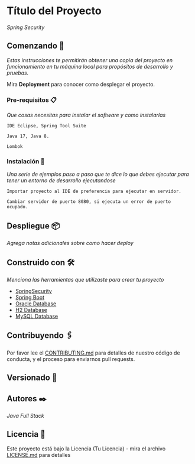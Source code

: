 # Título del Proyecto

_Spring Security_

## Comenzando 🚀

_Estas instrucciones te permitirán obtener una copia del proyecto en funcionamiento en tu máquina local para propósitos de desarrollo y pruebas._

Mira **Deployment** para conocer como desplegar el proyecto.


### Pre-requisitos 📋

_Que cosas necesitas para instalar el software y como instalarlas_

```
IDE Eclipse, Spring Tool Suite
```

```
Java 17, Java 8.
```

```
Lombok
```
### Instalación 🔧

_Una serie de ejemplos paso a paso que te dice lo que debes ejecutar para tener un entorno de desarrollo ejecutandose_

```
Importar proyecto al IDE de preferencia para ejecutar en servidor.
```

```
Cambiar servidor de puerto 8080, si ejecuta un error de puerto ocupado.
```

## Despliegue 📦

_Agrega notas adicionales sobre como hacer deploy_


## Construido con 🛠️

_Menciona las herramientas que utilizaste para crear tu proyecto_

* [SpringSecurity]()
* [Spring Boot]()
* [Oracle Database]()
* [H2 Database]()
* [MySQL Database]()

## Contribuyendo 🖇️

Por favor lee el [CONTRIBUTING.md](https://github.com/adrianedutecno/spring-security.git) para detalles de nuestro código de conducta, y el proceso para enviarnos pull requests.


## Versionado 📌



## Autores ✒️

_Java Full Stack_

## Licencia 📄

Este proyecto está bajo la Licencia (Tu Licencia) - mira el archivo [LICENSE.md](LICENSE.md) para detalles
